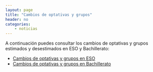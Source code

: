 ```yaml
---
layout: page
title: "Cambios de optativas y grupos"
header: no
categories:
    - noticias
---
```


A continuación puedes consultar los cambios de optativas y grupos estimados y desestimados en ESO y Bachillerato:

* [Cambios de optativas y grupos en ESO](https://drive.google.com/open?id=0B4jaZeMGL7HsYnN4SEpZMUhSWE0)
* [Cambios de optativas y grupos en Bachillerato](https://drive.google.com/open?id=0B4jaZeMGL7HscUs0TkFpUGtBcFk)
